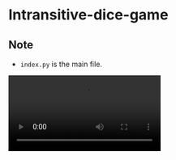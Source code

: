# Intransitive-dice-game

## Note

- `index.py` is the main file.

<video>
  <source src="./code_run.mp4">
</video>
